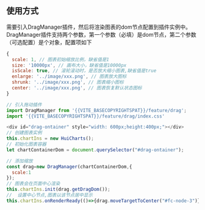 ## 使用方式
需要引入DragManager插件，然后将渲染图表的dom节点配置到插件实例中。DragManager插件支持两个参数，第一个参数（必填）是dom节点，第二个参数（可选配置）是个对象，配置项如下
```javascript
{
  scale: 1, // 图表初始缩放比例，缺省值是1
  size: '10000px', // 画布大小，缺省值是10000px
  isScale: true, // 滚轮滚动时，是否放大缩小图表,缺省值是true
  enlarge: '../image/xxx.png', // 图表放大图标
  shrunk: '../image/xxx.png', // 图表缩小图标
  center: '../image/xxx.png', // 图表恢复默认状态图标
}
```

```javascript
// 引入拖动插件
import DragManager from '{{VITE_BASECOPYRIGHTSPAT}}/feature/drag';
import '{{VITE_BASECOPYRIGHTSPAT}}/feature/drag/index.css'

<div id="drag-ontainer" style="width: 600px;height:400px;"></div>
// 创建图表实例
this.chartIns = new HuiCharts();
// 初始化图表容器
let chartContainerDom = document.querySelector("#drag-ontainer");

// 添加缩放
const drag=new DragManager(chartContainerDom,{
  scale:1
});
// 图表会在页面中心渲染
this.chartIns.init(drag.getDragDom());
//  设置中心节点,图表以该节点居中显示
this.chartIns.onRenderReady(()=>{drag.moveTargetToCenter("#fc-node-3")})
```